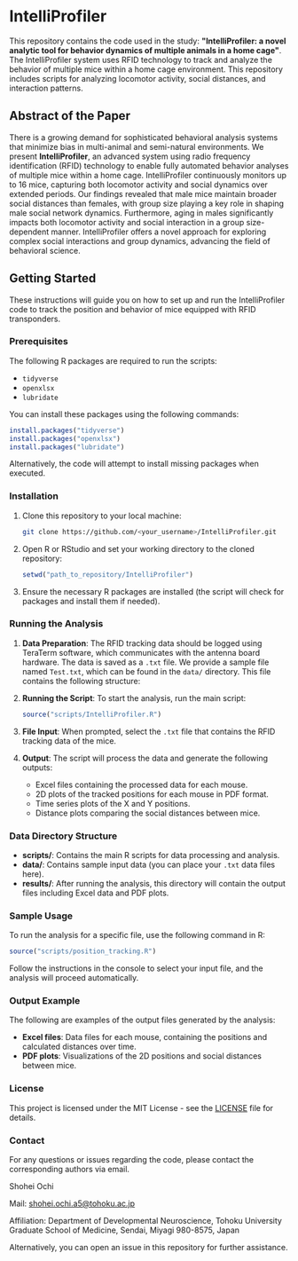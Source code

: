 # IntelliProfiler

This repository contains the code used in the study: **"IntelliProfiler: a novel analytic tool for behavior dynamics of multiple animals in a home cage"**. The IntelliProfiler system uses RFID technology to track and analyze the behavior of multiple mice within a home cage environment. This repository includes scripts for analyzing locomotor activity, social distances, and interaction patterns.

## Abstract of the Paper

There is a growing demand for sophisticated behavioral analysis systems that minimize bias in multi-animal and semi-natural environments. We present **IntelliProfiler**, an advanced system using radio frequency identification (RFID) technology to enable fully automated behavior analyses of multiple mice within a home cage. IntelliProfiler continuously monitors up to 16 mice, capturing both locomotor activity and social dynamics over extended periods. Our findings revealed that male mice maintain broader social distances than females, with group size playing a key role in shaping male social network dynamics. Furthermore, aging in males significantly impacts both locomotor activity and social interaction in a group size-dependent manner. IntelliProfiler offers a novel approach for exploring complex social interactions and group dynamics, advancing the field of behavioral science.

## Getting Started

These instructions will guide you on how to set up and run the IntelliProfiler code to track the position and behavior of mice equipped with RFID transponders.

### Prerequisites

The following R packages are required to run the scripts:
- `tidyverse`
- `openxlsx`
- `lubridate`

You can install these packages using the following commands:

```r
install.packages("tidyverse")
install.packages("openxlsx")
install.packages("lubridate")
```

Alternatively, the code will attempt to install missing packages when executed.

### Installation

1. Clone this repository to your local machine:
   ```bash
   git clone https://github.com/<your_username>/IntelliProfiler.git
   ```

2. Open R or RStudio and set your working directory to the cloned repository:
   ```r
   setwd("path_to_repository/IntelliProfiler")
   ```

3. Ensure the necessary R packages are installed (the script will check for packages and install them if needed).

### Running the Analysis

1. **Data Preparation**:
   The RFID tracking data should be logged using TeraTerm software, which communicates with the antenna board hardware. The data is saved as a `.txt` file. 
   We provide a sample file named `Test.txt`, which can be found in the `data/` directory. This file contains the following structure:
   
2. **Running the Script**:
   To start the analysis, run the main script:
   ```r
   source("scripts/IntelliProfiler.R")
   ```

3. **File Input**:
   When prompted, select the `.txt` file that contains the RFID tracking data of the mice.

4. **Output**:
   The script will process the data and generate the following outputs:
   - Excel files containing the processed data for each mouse.
   - 2D plots of the tracked positions for each mouse in PDF format.
   - Time series plots of the X and Y positions.
   - Distance plots comparing the social distances between mice.

### Data Directory Structure

- **scripts/**: Contains the main R scripts for data processing and analysis.
- **data/**: Contains sample input data (you can place your `.txt` data files here).
- **results/**: After running the analysis, this directory will contain the output files including Excel data and PDF plots.

### Sample Usage

To run the analysis for a specific file, use the following command in R:

```r
source("scripts/position_tracking.R")
```

Follow the instructions in the console to select your input file, and the analysis will proceed automatically.

### Output Example

The following are examples of the output files generated by the analysis:
- **Excel files**: Data files for each mouse, containing the positions and calculated distances over time.
- **PDF plots**: Visualizations of the 2D positions and social distances between mice.

### License

This project is licensed under the MIT License - see the [LICENSE](LICENSE) file for details.

### Contact

For any questions or issues regarding the code, please contact the corresponding authors via email.

Shohei Ochi

Mail: shohei.ochi.a5@tohoku.ac.jp

Affiliation: Department of Developmental Neuroscience, Tohoku University Graduate School of Medicine, Sendai, Miyagi 980-8575, Japan

Alternatively, you can open an issue in this repository for further assistance.
